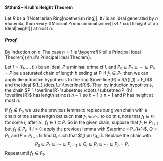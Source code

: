 #### $\thm$ – Krull's Height Theorem
Let $R$ be a [[Noetherian Ring|noetherian ring]]. If $I$ is an ideal generated by $n$ elements, then every [[Minimal Prime|minimal prime]] of $I$ has [[Height of an Ideal|height]] at most $n$.

##### *Proof.*
By induction on $n$. The case $n=1$ is \hyperref[Krull's Principal Ideal Theorem]{Krull's Principal Ideal Theorem}.

Let $I=(f_1,\dots,f_n)$ be an ideal, $P$ a minimal prime of $I$, and $P_0 \subsetneq P_1 \subsetneq \cdots \subsetneq P_{h} = P$ be a saturated chain of length $h$ ending at $P$. If $f_1 \in P_1$, then we can apply the induction hypothesis to the ring $\overline{R} = R/((f_1) + P_0)$ and the ideal $(f_2,\dots,f_n)\overline{R}$. Then by induction hypothesis, the chain $P_1 \overline{R} \subsetneq \cdots \subsetneq P_{h} \overline{R}$ has length at most $n-1$, so $h-1 \leqslant n-1$ and $P$ has height at most $n$. 

If $f_1 \notin P_1$, we use the previous lemma to replace our given chain with a chain of the same length but such that $f_1 \in P_1$. To do this, note that $f_1 \in P_i$ for some $i$; after all, $f_1 \in I \subseteq P$. So in the given chain, suppose that $f_1 \in P_{i+1}$ but $f_1 \notin P_i$. If $i>0$, apply the previous lemma with $\aprime = P_{i+1}$, $Q = P_i$, and $P = P_{i-1}$ to find $Q_i$ such that $f_1 \in \q_i$. Replace the chain with 
$$P_0 \subsetneq P_1 \subsetneq \cdots \subsetneq P_{i-1} \subsetneq Q_i \subsetneq P_i \subsetneq \cdots \subsetneq P_{h} = P.$$
Repeat until $f_1 \in P_1$.